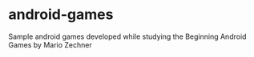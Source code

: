 # android-games
Sample android games developed while studying the Beginning Android Games by Mario Zechner

